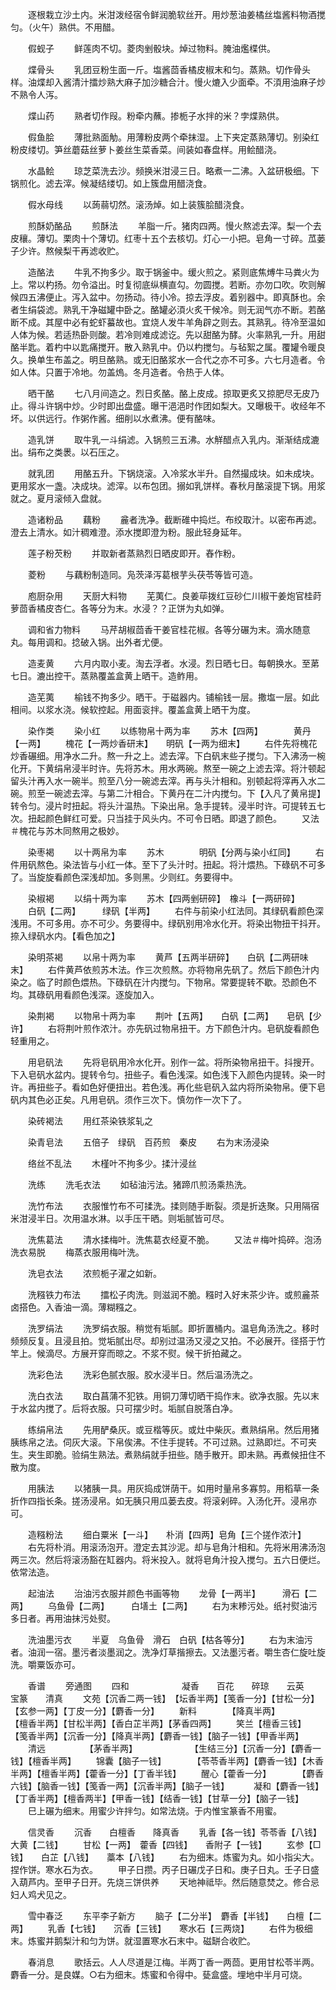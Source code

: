 <!-- { "loadSidebar": true } -->
　　逐根栽立沙土内。米泔泼经宿令鲜润脆软丝开。用炒葱油姜橘丝塩酱料物酒搅匀。（火午）熟供。不用醋。

　　假蚬子
　　鲜莲肉不切。菱肉剉骰块。焯过物料。腌油爁楪供。

　　煠骨头
　　乳团豆粉生面一斤。塩酱茴香橘皮椒末和匀。蒸熟。切作骨头样。油煠却入酱清汁擂炒熟大麻子加沙糖合汁。慢火熝入少面牵。不湏用油麻子炒不熟令人泻。

　　煠山药
　　熟者切作叚。粉牵内蘸。掺栀子水拌的米？孛煠熟供。

　　假鱼脍
　　薄批熟面觔。用薄粉皮两个牵抹湿。上下夹定蒸熟薄切。别染红粉皮缕切。笋丝蘑菇丝萝卜姜丝生菜香菜。间装如春盘样。用鲙醋浇。

　　水晶鲙
　　琼芝菜洗去沙。频换米泔浸三日。略煮一二沸。入盆研极细。下锅煎化。滤去滓。候凝结缕切。如上簇盘用醋浇食。

　　假水母线
　　以蒟蒻切然。滚汤焯。如上装簇脍醋浇食。

　　煎酥奶酪品
　　煎酥法
　　羊脂一斤。猪肉四两。慢火熬滤去滓。梨一个去皮穰。薄切。栗肉十个薄切。红枣十五个去核切。灯心一小把。皂角一寸碎。苽蒌子少许。熬候梨干再滤收贮。

　　造酪法
　　牛乳不拘多少。取于锅釜中。缓火煎之。紧则底焦煿牛马粪火为上。常以杓扬。勿令溢出。时复彻底纵横直勾。勿圆搅。若断。亦勿口吹。吹则解候四五沸便止。泻入盆中。勿扬动。待小冷。掠去浮皮。着别器中。即真酥也。余者生绢袋滤。熟乳干净磁罐中卧之。酪罐必湏火炙干候冷。则无润气亦不断。若酪断不成。其屋中必有蛇虾蟇故也。宜烧人发牛羊角辟之则去。其熟乳。待冷至温如人体为候。若适热卧则酸。若冷则难成滤讫。先以甜酪为酵。火率熟乳一升。用甜酪半匙。着杓中以匙痛搅开。散入熟乳中。仍以杓搅匀。与毡絮之属。覆罐令暖良久。换单生布盖之。明旦酪熟。或无旧酪浆水一合代之亦不可多。六七月造者。令如人体。只置于冷地。勿盖熓。冬月造者。令热于人体。

　　晒干酪
　　七八月间造之。烈日炙酪。酪上皮成。掠取更炙又掠肥尽无皮乃止。得斗许锅中炒。少时即出盘盛。曝干浥浥时作团如梨大。又曝极干。收经年不坏。以供远行。作粥作酱。细削以水煮沸。便有酪味。

　　造乳饼
　　取牛乳一斗绢滤。入锅煎三五沸。水觧醋点入乳内。渐渐结成漉出。绢布之类褁。以石压之。

　　就乳团
　　用酪五升。下锅烧滚。入冷浆水半升。自然撮成块。如未成块。更用浆水一盏。决成块。滤滓。以布包团。搦如乳饼样。春秋月酪滚提下锅。用浆就之。夏月滚倾入盘就。

　　造诸粉品
　　藕粉
　　麄者洗净。截断碓中捣烂。布绞取汁。以密布再滤。澄去上清水。如汁稠难澄。添水搅即澄为粉。服此轻身延年。

　　莲子粉芡粉
　　并取新者蒸熟烈日晒皮即开。舂作粉。

　　菱粉
　　与藕粉制造同。凫茨泽泻葛根芋头茯苓等皆可造。

　　庖厨杂用
　　天厨大料物
　　芜荑仁。良姜荜拨红豆砂仁川椒干姜炮官桂莳萝茴香橘皮杏仁。各等分为末。水浸？？正饼为丸如弹。

　　调和省力物料
　　马芹胡椒茴香干姜官桂花椒。各等分碾为末。滴水随意丸。每用调和。捻破入锅。出外者尤便。

　　造麦黄
　　六月内取小麦。淘去浮者。水浸。烈日晒七日。每朝换水。至苐七日。漉出控干。蒸熟覆盖盒黄上晒干。造鲊用。

　　造芜荑
　　榆钱不拘多少。晒干。于磁器内。铺榆钱一层。撒塩一层。如此相间。以浆水浇。候软控起。用面衮拌。覆盖盒黄上晒干为度。

　　染作类
　　染小红
　　以练物帛十两为率
　　苏木【四两】　　　　黄丹【一两】
　　槐花【一两炒香研末】　　明矾【一两为细末】
　　右件先将槐花炒香碾细。用净水二升。熬一升之上。滤去滓。下白矾末些子搅匀。下入沸汤一椀化开。下黄绢帛浸半时许。先将苏木。用水两碗。熬至一碗之上滤去滓。将汁顿起留头汁再入水一碗半。煎至八分一碗滤去滓。再与头汁相和。别顿起将滓再入水二碗。煎至一碗滤去滓。与第二汁相合。下黄丹在二汁内搅匀。下【入凡了黄帛提】转令匀。浸片时扭起。将头汁温热。下染出帛。急手提转。浸半时许。可提转五七次。扭起颜色鲜红可爱。只当挂于风头内。不可令日晒。即退了颜色。
　　又法＃槐花与苏木同熬用之极妙。

　　染枣褐
　　以十两帛为率
　　苏木　　　　明矾【分两与染小红同】
　　右件用矾熬色。染法皆与小红一体。至下了头汁时。扭起。将汁煨热。下碌矾不可多了。当旋旋看颜色深浅却加。多则黑。少则红。务要得中。

　　染椒褐
　　以绢十两为率
　　苏木【四两剉研碎】　橡斗【一两研碎】
　　白矾【二两】　　　绿矾【半两】
　　右件与前染小红法同。其绿矾看颜色深浅用。不可多用。亦不可少。务要得中。绿矾别用冷水化开。将染出物扭干抖开。捺入绿矾水内。【看色加之】

　　染明茶褐
　　以帛十两为率
　　黄芦【五两半研碎】　　白矾【二两研味末】
　　右件黄芦依煎苏木法。作三次煎熬。亦将物帛先矾了。然后下颜色汁内染之。临了时颜色煨热。下碌矾在汁内搅匀。下物帛。常要提转不歇。恐颜色不均。其碌矾用看颜色浅深。逐旋加入。

　　染荆褐
　　以物帛十两为率
　　荆叶【五两】　　白矾【二两】　　皂矾【少许】
　　右将荆叶煎作浓汁。亦先矾过物帛扭干。方下颜色汁内。皂矾旋看颜色轻重用之。

　　用皂矾法
　　先将皂矾用冷水化开。别作一盆。将所染物帛扭干。抖搜开。下入皂矾水盆内。提转令匀。扭些子。看色浅深。如色浅下入颜色内提转。染一时许。再扭些子。看如色好便扭出。若色浅。再化些皂矾入盆内将所染物帛。便下皂矾内其色必正矣。凡用皂矾。须作三次下。慎勿作一次下了。

　　染砖褐法
　　用红茶染铁浆轧之

　　染青皂法
　　五倍子　绿矾　百药煎　秦皮
　　右为末汤浸染

　　络丝不乱法
　　木槿叶不拘多少。揉汁浸丝

　　洗练
　　洗毛衣法
　　如毡油污法。猪蹄爪煎汤乘热洗。

　　洗竹布法
　　衣服惟竹布不可揉洗。揉则随手断裂。须是折迭聚。只用隔宿米泔浸半日。次用温水淋。以手压干晒。则垢腻皆可尽。

　　洗焦葛法
　　清水揉梅叶。洗焦葛衣经夏不脆。
　　又法＃梅叶捣碎。泡汤洗衣易脱
　　梅蒸衣服用梅叶洗。

　　洗皂衣法
　　浓煎栀子濯之如新。

　　洗糨铁力布法
　　擂松子肉洗。则滋润不脆。糨时入好末茶少许。或煎麄茶卤搭色。入香油一滴。薄糊糨之。

　　洗罗绢法
　　洗罗绢衣服。稍觉有垢腻。即折置桶内。温皂角汤洗之。移时频频反复。且浸且拍。觉垢腻出尽。却别过温汤又浸之又拍。不必展开。径搭于竹竿上。候滴尽。方展开穿而晾之。不浆不熨。候干折拍藏之。

　　洗彩色法
　　洗彩色腻衣服。胶水浸半日。然后温汤洗之。

　　洗白衣法
　　取白菖蒲不犯铁。用铜刀薄切晒干捣作末。欲净衣服。先以末于水盆内搅了。后将衣服。只可摆少时。垢腻自脱落白净。

　　练绢帛法
　　先用酽桑灰。或豆楷等灰。或灶中柴灰。煮熟绢帛。然后用猪胰练帛之法。伺灰大滚。下帛俟沸。不住手提转。不可过熟。过熟即烂。不可夹生。夹生即脆。验绢生熟法。煮熟绢就手扭些。随手散开。即未熟。再煮候扭住不散为度。

　　用胰法
　　以猪胰一具。用灰捣成饼荫干。如用时量帛多寡剪。用稻草一条折作四指长条。搓汤浸帛。如无胰只用瓜蒌去皮。将滚剁碎。入汤化开。浸帛亦可。

　　造糨粉法
　　细白粟米【一斗】　　朴消【四两】皂角【三个搓作浓汁】
　　右先将朴消。用滚汤泡开。澄定去其沙泥。却与皂角汁相和。先将米用沸汤泡两三次。然后将滚汤豁在缸器内。将米投入。就将皂角汁投入搅匀。五六日便烂。依常法造。

　　起油法
　　治油污衣服并颜色书画等物
　　龙骨【一两半】　　　滑石【二两】
　　乌鱼骨【二两】　　　白墡土【二两】
　　右为末糁污处。纸衬熨油污多日者。再用油抹污处熨。

　　洗油墨污衣
　　半夏　乌鱼骨　滑石　白矾【枯各等分】
　　右为末油污者。油润一宿。墨污者淡墨润之。洗净灯草揩擦去。又法墨污者。嚼生杏仁旋吐旋洗。嚼粟饭亦可。

　　香谱
　　旁通图
　　四和　　　　　　凝香　　百花　　碎琼　　云英　　宝篆　　清真
　　文苑【沉香二两一钱】　【坛香半两】【笺香一分】【甘松一分】【玄参一两】【丁皮一分】【麝香一分】
　　新料　　　　【降真半两】　　　　　　　【檀香半两】【甘松半两】【香白芷半两】【茅香四两】
　　笑兰【檀香三钱】　　　　【笺香半两】【沉香一分】【降真半两】【麝香一钱】【脑子一钱】【甲香半两】
　　清远　　　　　【茅香半两】　　　　　　　【生结三分】【沉香一分】【麝香一钱】【檀香半两】
　　锦囊【脑子一钱】　　　　【苓苓香半两】【麝香一钱】【木香半两】【檀香半两】【藿香一分】【丁香半钱】
　　醒心【藿香一分】　　　　【麝香六钱】【脑香一钱】【笺香一两】【沉香半两】【脑子一钱】　
　　凝和【麝香一钱】　　　　【丁香半两】【檀香两半】【甲香一钱】【结香一钱】【甘草一分】【脑子一钱】
　　巳上碾为细末。用蜜少许拌匀。如常法烧。于内惟宝篆香不用蜜。

　　信灵香
　　沉香　　白檀香　　降真香
　　乳香【各一钱】苓苓香【八钱】　大黄【二钱】
　　甘松【一两】　藿香【四钱】　　香附子【一钱】
　　玄参【□钱】　　白芷【八钱】　　藁本【八钱】
　　右为细末。炼蜜为丸。如小指尖大。捏作饼。寒水石为衣。
　　甲子日攒。丙子日碾戊子日和。庚子日丸。壬子日盛入葫芦内。至甲子日开。先烧三饼供养
　　天地神祗毕。然后随意焚之。修合忌妇人鸡犬见之。

　　雪中春泛
　　东平李子新方
　　脑子【二分半】　麝香【半钱】　　白檀【二两】
　　乳香【七钱】　　沉香【三钱】　　寒水石【三两烧】
　　右件为极细末。炼蜜并鹅梨汁和匀为饼。就湿置寒水石末中。磁缾合收贮。

　　春消息
　　歌括云。人人尽道是江梅。半两丁香一两茴。更用甘松苓半两。麝香一分。是良媒。○右为细末。炼蜜和令得中。甆盒盛。埋地中半月可烧。

